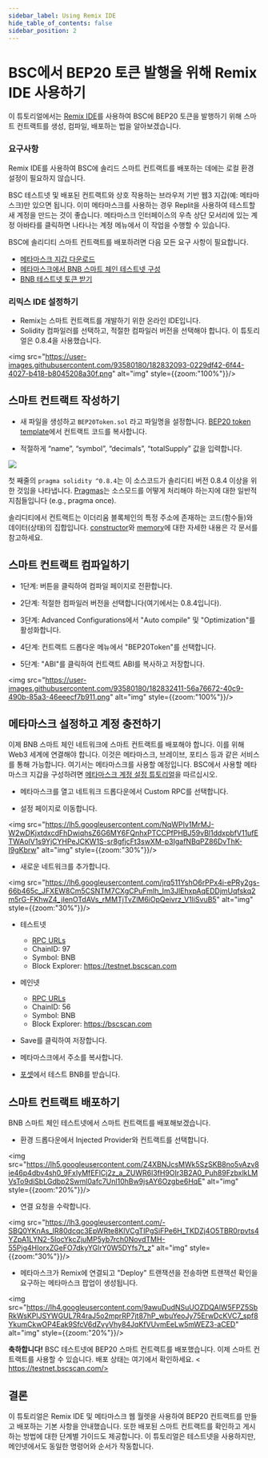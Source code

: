 ```yaml
---
sidebar_label: Using Remix IDE
hide_table_of_contents: false
sidebar_position: 2
---
```


# BSC에서 BEP20 토큰 발행을 위해 Remix IDE 사용하기

이 튜토리얼에서는 [Remix IDE](https://remix.ethereum.org/)를 사용하여 BSC에 BEP20 토큰을 발행하기 위해 스마트 컨트랙트를 생성, 컴파일, 배포하는 법을 알아보겠습니다.


### 요구사항
Remix IDE를 사용하여 BSC에 솔리드 스마트 컨트랙트를 배포하는 데에는 로컬 환경 설정이 필요하지 않습니다.
 
BSC 테스트넷 및 배포된 컨트랙트와 상호 작용하는 브라우저 기반 웹3 지갑(예: 메타마스크)만 있으면 됩니다. 이미 메타마스크를 사용하는 경우 Replit을 사용하여 테스트할 새 계정을 만드는 것이 좋습니다. 메타마스크 인터페이스의 우측 상단 모서리에 있는 계정 아바타를 클릭하면 나타나는 계정 메뉴에서 이 작업을 수행할 수 있습니다.
 
BSC에 솔리디티 스마트 컨트랙트를 배포하려면 다음 모든 요구 사항이 필요합니다.

* [메타마스크 지갑 다운로드](https://metamask.io/)
* [메타마스크에서 BNB 스마트 체인 테스트넷 구성](https://academy.binance.com/en/articles/connecting-metamask-to-binance-smart-chain)
* [BNB 테스트넷 토큰 받기](https://testnet.binance.org/faucet-smart)
 
### 리믹스 IDE 설정하기

- Remix는 스마트 컨트랙트를 개발하기 위한 온라인 IDE입니다.
- Solidity 컴파일러를 선택하고, 적절한 컴파일러 버전을 선택해야 합니다. 이 튜토리얼은 0.8.4을 사용했습니다.

<img src="https://user-images.githubusercontent.com/93580180/182832093-0229df42-6f44-4027-b418-b8045208a30f.png" alt="img" style={{zoom:"100%"}}/>


## 스마트 컨트랙트 작성하기

- 새 파일을 생성하고 ```BEP20Token.sol``` 라고 파일명을 설정합니다. [BEP20 token template](BEP20Token.template)에서 컨트랙트 코드를 복사합니다.

- 적절하게 “name”, “symbol”, “decimals”, “totalSupply” 값을 입력합니다.

<img src="https://user-images.githubusercontent.com/93580180/182832302-2e9bb7b7-9b54-49d8-888e-d03613ce59b1.png"/> 

첫 째줄의 `pragma solidity ^0.8.4`는 이 소스코드가 솔리디티 버전 0.8.4 이상을 위한 것임을 나타냅니다. [Pragmas](https://solidity.readthedocs.io/en/latest/layout-of-source-files.html#pragma)는 소스모드를 어떻게 처리해야 하는지에 대한 일반적 지침들입니다 (e.g., pragma once).

솔리디티에서 컨트랙트는 이더리움 블록체인의 특정 주소에 존재하는 코드(함수들)와 데이터(상태)의 집합입니다. [constructor](https://solidity.readthedocs.io/en/latest/contracts.html#constructor)와 [memory](https://solidity.readthedocs.io/en/latest/introduction-to-smart-contracts.html#storage-memory-and-the-stack)에 대한 자세한 내용은 각 문서를 참고하세요.

## 스마트 컨트랙트 컴파일하기

- 1단계: 버튼을 클릭하여 컴파일 페이지로 전환합니다.

- 2단계: 적절한 컴파일러 버전을 선택합니다(여기에서는 0.8.4입니다).

- 3단계: Advanced Configurations에서 "Auto compile" 및 "Optimization"를 활성화합니다.

- 4단계: 컨트랙트 드롭다운 메뉴에서 "BEP20Token"를 선택합니다.

- 5단계: "ABI"를 클릭하여 컨트랙트 ABI를 복사하고 저장합니다.

<img src="https://user-images.githubusercontent.com/93580180/182832411-56a76672-40c9-490b-85a3-46eeecf7b911.png" alt="img" style={{zoom:"100%"}}/>

## 메타마스크 설정하고 계정 충전하기

이제 BNB 스마트 체인 네트워크에 스마트 컨트랙트를 배포해야 합니다. 이를 위해 Web3 세계에 연결해야 합니다. 이것은 메타마스크, 브레이브, 포티스 등과 같은 서비스를 통해 가능합니다. 여기서는 메타마스크를 사용할 예정입니다. BSC에서 사용할 메타마스크 지갑을 구성하려면 [메타마스크 계정 설정 튜토리얼](wallet/metamask.md)을 따르십시오.


- 메타마스크를 열고 네트워크 드롭다운에서 Custom RPC를 선택합니다.

- 설정 페이지로 이동합니다.

<img src="https://lh5.googleusercontent.com/NqWPIv1MrMJ-W2wDKjxtdxcdFhDwiqhsZ6G6MY6FQnhxPTCCPfPHBJ59vBl1ddxpbfV11ufETWAolV1s9YjCYHPeJCKW1S-sr8gfjcFt3swXM-p3IgafNBqPZ86DvThK-I9gKbrw" alt="img" style={{zoom:"30%"}}/>

- 새로운 네트워크를 추가합니다.

<img src="https://lh6.googleusercontent.com/jrq511YshO6rPPx4i-ePRy2gs-66b465c_JFXEW8Cm5CSNTM7CXgCPuFmIh_Im3JlEhxpAqEDDjmUqfskq2m5rG-FKhwZ4_jIenOTdAVs_rMMTjTvZlM6iOpQeivrz_V1liSvuB5" alt="img" style={{zoom:"30%"}}/>

* 테스트넷
    * [RPC URLs](./rpc.md)
    * ChainID: 97
    * Symbol: BNB
    * Block Explorer: https://testnet.bscscan.com

* 메인넷
    * [RPC URLs](./rpc.md)
    * ChainID: 56
    * Symbol: BNB
    * Block Explorer: https://bscscan.com

- Save를 클릭하여 저장합니다.
- 메타마스크에서 주소를 복사합니다.

- [포셋](https://testnet.binance.org/faucet-smart)에서 테스트 BNB를 받습니다.

## 스마트 컨트랙트 배포하기

BNB 스마트 체인 테스트넷에서 스마트 컨트랙트를 배포해보겠습니다.

- 환경 드롭다운에서 Injected Provider와 컨트랙트를 선택합니다.

<img src="https://lh5.googleusercontent.com/Z4XBNJcsMWk5SzSKB8no5vAzv8ie46p4dbv4sh0_9FxIyMfEFlCj2z_a_ZUWR6l3fH9OIr3B2A0_Puh89FzbxlkLMVsTo9diSbLGdbp2Swml0afc7Unl10hBw9jsAY6Ozgbe6HqE" alt="img" style={{zoom:"20%"}}/>

- 연결 요청을 수락합니다.

<img src="https://lh3.googleusercontent.com/-SBQ0YKnAs_IR80dcqc3EpWRte8KlVCgTIPgSiFPe6H_TKDZj4O5TBR0rpvts4YZpA1LYN2-5IocYkcZjuMP5yb7rch0NovdTMH-55Pjg4HIorxZGeFO7dkyYGlrY0W5DYfs7t_z" alt="img" style={{zoom:"30%"}}/>

- 메타마스크가 Remix에 연결되고 "Deploy" 트랜잭션을 전송하면 트랜잭션 확인을 요구하는 메타마스크 팝업이 생성됩니다.

<img src="https://lh4.googleusercontent.com/9awuDudNSuUOZDQAlW5FPZ5SbRkWsKPlJSYWGUL7R4raJ5o2mprRP7jt87hP_wbuYeoJy75ErwDcKVC7_spf8YkumCkwOP4Eak9SfcV6dZvyVhy84JqKfVUvmEeLw5mWEZ3-aCED" alt="img" style={{zoom:"20%"}}/>

**축하합니다!** BSC 테스트넷에 BEP20 스마트 컨트랙트를 배포했습니다. 이제 스마트 컨트랙트를 사용할 수 있습니다. 배포 상태는 여기에서 확인하세요. < https://testnet.bscscan.com/>

## 결론
이 튜토리얼은 Remix IDE 및 메타마스크 웹 월렛을 사용하여 BEP20 컨트랙트를 만들고 배포하는 기본 사항을 안내했습니다. 또한 배포된 스마트 컨트랙트를 확인하고 게시하는 방법에 대한 단계별 가이드도 제공합니다. 이 튜토리얼은 테스트넷을 사용하지만, 메인넷에서도 동일한 명령어와 순서가 작동합니다.
